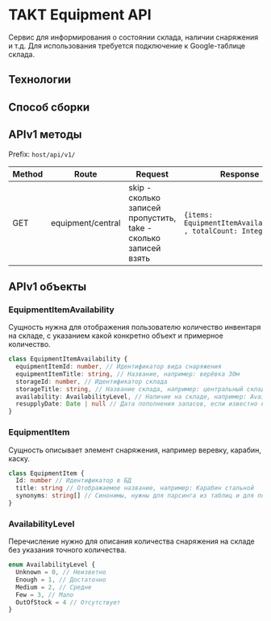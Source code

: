 # TAKT Equipment API

Сервис для информирования о состоянии склада, наличии снаряжения и т.д. Для использования требуется подключение к Google-таблице склада.

## Технологии

## Способ сборки

## APIv1 методы
Prefix: `host/api/v1/`

| Method | Route | Request | Response | Notes |
|--------|-------|---------|----------|-------|
| GET  | equipment/central | skip - сколько записей пропустить, take - сколько записей взять | `{items: EquipmentItemAvailability[] , totalCount: Integer}` | Возвращает массив объектов-снаряжения для центрального склада |

## APIv1 объекты

### EquipmentItemAvailability

Сущность нужна для отображения пользователю количество инвентаря на складе, с указанием какой конкретно объект и примерное количество.
```ts
class EquipmentItemAvailability {
  equipmentItemId: number, // Идентификатор вида снаряжения
  equipmentItemTitle: string, // Название, например: верёвка 30м
  storageId: number, // Идентификатор склада
  storageTitle: string, // Название склада, например: центральный склад
  availability: AvailabilityLevel, // Наличие на складе, например: AvailabilityLevel.Enough (достаточно)
  resupplyDate: Date | null // Дата пополнения запасов, если известно когда кто-то собирается вернуть эту вещь на склад
}
```

### EquipmentItem

Сущность описывает элемент снаряжения, например веревку, карабин, каску. 
```ts
class EquipmentItem {
  Id: number // Идентификатор в БД
  title: string // Отображаемое название, например: Карабин стальной
  synonyms: string[] // Синонимы, нужны для парсинга из таблиц и для поиска, например: [Кс, сталь]
}
```

### AvailabilityLevel

Перечисление нужно для описания количества снаряжения на складе без указания точного количества. 
```ts
enum AvailabilityLevel {
  Unknown = 0, // Неизветно
  Enough = 1, // Достаточно
  Medium = 2, // Средне
  Few = 3, // Мало
  OutOfStock = 4 // Отсутствует
}
```
